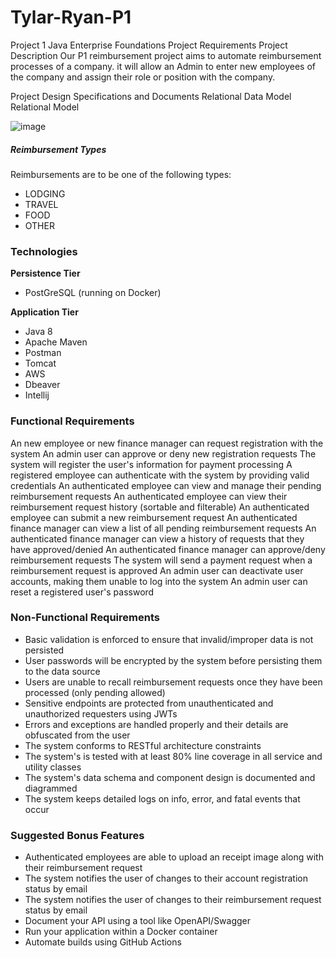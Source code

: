 # Tylar-Ryan-P1
Project 1
Java Enterprise Foundations Project Requirements
Project Description
Our P1 reimbursement project aims to automate reimbursement processes of a company.
it will allow an Admin to enter new employees of the company and assign their role or position with the company.

Project Design Specifications and Documents
Relational Data Model
Relational Model

![image](https://user-images.githubusercontent.com/79468669/173850810-a2584a45-7af8-4a2c-8e2e-8b8350c4318c.png)


##### Reimbursement Types
Reimbursements are to be one of the following types:
- LODGING
- TRAVEL
- FOOD
- OTHER


### Technologies

**Persistence Tier**
- PostGreSQL (running on Docker)

**Application Tier**
- Java 8
- Apache Maven
- Postman
- Tomcat
- AWS
- Dbeaver
- Intellij


### Functional Requirements

An new employee or new finance manager can request registration with the system
An admin user can approve or deny new registration requests
The system will register the user's information for payment processing
A registered employee can authenticate with the system by providing valid credentials
An authenticated employee can view and manage their pending reimbursement requests
An authenticated employee can view their reimbursement request history (sortable and filterable)
An authenticated employee can submit a new reimbursement request
An authenticated finance manager can view a list of all pending reimbursement requests
An authenticated finance manager can view a history of requests that they have approved/denied
An authenticated finance manager can approve/deny reimbursement requests
The system will send a payment request when a reimbursement request is approved
An admin user can deactivate user accounts, making them unable to log into the system
An admin user can reset a registered user's password
### Non-Functional Requirements

- Basic validation is enforced to ensure that invalid/improper data is not persisted
- User passwords will be encrypted by the system before persisting them to the data source
- Users are unable to recall reimbursement requests once they have been processed (only pending allowed)
- Sensitive endpoints are protected from unauthenticated and unauthorized requesters using JWTs
- Errors and exceptions are handled properly and their details are obfuscated from the user
- The system conforms to RESTful architecture constraints
- The system's is tested with at least 80% line coverage in all service and utility classes
- The system's data schema and component design is documented and diagrammed
- The system keeps detailed logs on info, error, and fatal events that occur

### Suggested Bonus Features
- Authenticated employees are able to upload an receipt image along with their reimbursement request
- The system notifies the user of changes to their account registration status by email
- The system notifies the user of changes to their reimbursement request status by email
- Document your API using a tool like OpenAPI/Swagger
- Run your application within a Docker container
- Automate builds using GitHub Actions
